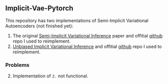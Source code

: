 ## Implicit-Vae-Pytorch

This repository has two implementations of Semi-Implicit Variational Autoencoders (not finished yet):
1. The original [Semi-Implicit Variational Inference](https://arxiv.org/pdf/1805.11183.pdf) paper and offitial [github](https://github.com/mingzhang-yin/SIVI) repo I used to reimplement.
2. [Unbiased Implicit Variational Inference](https://arxiv.org/pdf/1808.02078.pdf) and offitial [github](https://github.com/franrruiz/uiviI) repo I used to reimplement.  

### Problems
2. Implementation of `2.` not functional.  